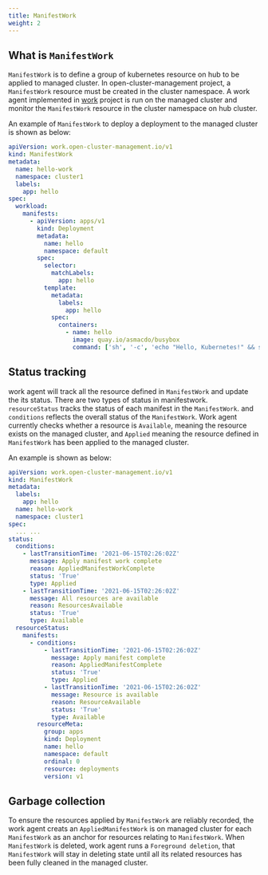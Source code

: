 ```yaml
---
title: ManifestWork
weight: 2
---
```


## What is `ManifestWork`

`ManifestWork` is to define a group of kubernetes resource on hub to be applied to managed cluster. In open-cluster-management project, a `ManifestWork` resource must be created in the cluster namespace. A work agent implemented in [work](https://github.com/open-cluster-management-io/work) project is run on the managed cluster and monitor the `ManifestWork` resource in the cluster namespace on hub cluster.

An example of `ManifestWork` to deploy a deployment to the managed cluster is shown as below:

```yaml
apiVersion: work.open-cluster-management.io/v1
kind: ManifestWork
metadata:
  name: hello-work
  namespace: cluster1
  labels:
    app: hello
spec:
  workload:
    manifests:
      - apiVersion: apps/v1
        kind: Deployment
        metadata:
          name: hello
          namespace: default
        spec:
          selector:
            matchLabels:
              app: hello
          template:
            metadata:
              labels:
                app: hello
            spec:
              containers:
                - name: hello
                  image: quay.io/asmacdo/busybox
                  command: ['sh', '-c', 'echo "Hello, Kubernetes!" && sleep 3600']
```

## Status tracking

work agent will track all the resource defined in `ManifestWork` and update the its status. There are two types of status in manifestwork. `resourceStatus` tracks the status of each manifest in the `ManifestWork`. and `conditions` reflects the overall status of the `ManifestWork`. Work agent currently checks whether a resource is `Available`, meaning the resource exists on the managed cluster, and `Applied` meaning the resource defined in `ManifestWork` has been applied to the managed cluster. 

An example is shown as below:

```yaml
apiVersion: work.open-cluster-management.io/v1
kind: ManifestWork
metadata:
  labels:
    app: hello
  name: hello-work
  namespace: cluster1
spec:
  ... ...
status:
  conditions:
    - lastTransitionTime: '2021-06-15T02:26:02Z'
      message: Apply manifest work complete
      reason: AppliedManifestWorkComplete
      status: 'True'
      type: Applied
    - lastTransitionTime: '2021-06-15T02:26:02Z'
      message: All resources are available
      reason: ResourcesAvailable
      status: 'True'
      type: Available
  resourceStatus:
    manifests:
      - conditions:
          - lastTransitionTime: '2021-06-15T02:26:02Z'
            message: Apply manifest complete
            reason: AppliedManifestComplete
            status: 'True'
            type: Applied
          - lastTransitionTime: '2021-06-15T02:26:02Z'
            message: Resource is available
            reason: ResourceAvailable
            status: 'True'
            type: Available
        resourceMeta:
          group: apps
          kind: Deployment
          name: hello
          namespace: default
          ordinal: 0
          resource: deployments
          version: v1
```

## Garbage collection

To ensure the resources applied by `ManifestWork` are reliably recorded, the work agent creats an `AppliedManifestWork` is on managed cluster for each `ManifestWork` as an anchor for resources relating to `ManifestWork`. When `ManifestWork` is deleted, work agent runs a `Foreground deletion`, that `ManifestWork` will stay in deleting state until all its related resources has been fully cleaned in the managed cluster. 